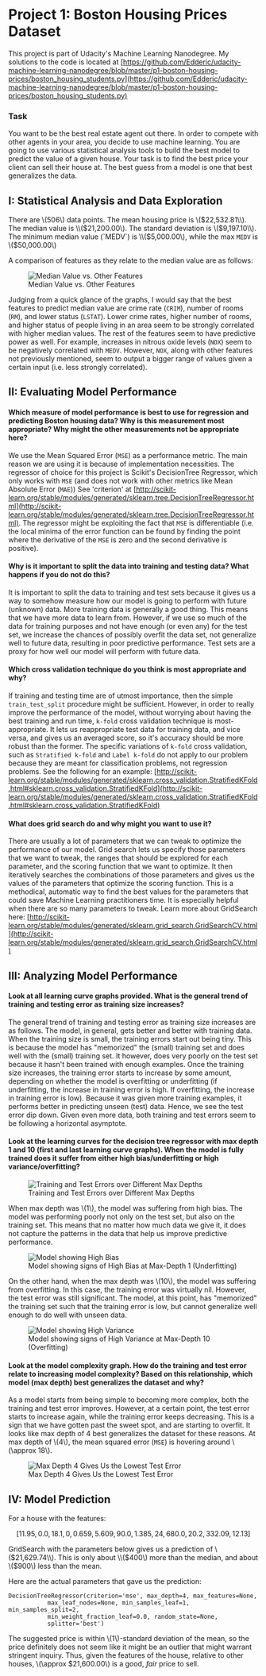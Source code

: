 # Project 1: Boston Housing Prices Dataset

This project is part of Udacity's Machine Learning Nanodegree.
My solutions to the code is located at [https://github.com/Edderic/udacity-machine-learning-nanodegree/blob/master/p1-boston-housing-prices/boston_housing_students.py](https://github.com/Edderic/udacity-machine-learning-nanodegree/blob/master/p1-boston-housing-prices/boston_housing_students.py)

### Task

You want to be the best real estate agent out there. In order to compete with
other agents in your area, you decide to use machine learning. You are going to
use various statistical analysis tools to build the best model to predict the
value of a given house. Your task is to find the best price your client can
sell their house at. The best guess from a model is one that best generalizes
the data.

## I: Statistical Analysis and Data Exploration

There are \\(506\\) data points. The mean housing price is \\($22,532.81\\).
The median value is \\($21,200.00\\). The standard deviation is \\($9,197.10\\).
The minimum median value (`MEDV`) is \\($5,000.00\\), while the max `MEDV` is
\\($50,000.00\\)

A comparison of features as they relate to the median value are as follows:

<figure>
   <img src="/images/features-vs-medv.png" alt="Median Value vs. Other Features">
<figcaption>Median Value vs. Other Features
</figcaption>
</figure>

Judging from a quick glance of the graphs, I would say that the best features
to predict median value are crime rate (`CRIM`), number of rooms (`RM`), and
lower status (`LSTAT`). Lower crime rates, higher number of rooms, and higher
status of people living in an area seem to be strongly correlated with higher
median values. The rest of the features seem to have predictive power as well.
For example, increases in nitrous oxide levels (`NOX`) seem to be negatively
correlated with `MEDV`. However, `NOX`, along with other features not
previously mentioned, seem to output a bigger range of values given a certain
input (i.e. less strongly correlated).

## II: Evaluating Model Performance

#### Which measure of model performance is best to use for regression and predicting Boston housing data? Why is this measurement most appropriate? Why might the other measurements not be appropriate here?

We use the Mean Squared Error (`MSE`) as a performance metric. The main reason
we are using it is because of implementation necessities.  The regressor of
choice for this project is Scikit's DecisionTree Regressor, which only works
with `MSE` (and does not work with other metrics like Mean Absolute Error
(`MAE`)) See 'criterion' at [http://scikit-learn.org/stable/modules/generated/sklearn.tree.DecisionTreeRegressor.html](http://scikit-learn.org/stable/modules/generated/sklearn.tree.DecisionTreeRegressor.html). The regressor might be exploiting the fact that `MSE` is
differentiable (i.e. the local minima of the error function can be found by
finding the point where the derivative of the `MSE` is zero and the second
derivative is positive).

#### Why is it important to split the data into training and testing data? What happens if you do not do this?

It is important to split the data to training and test sets because it gives us
a way to somehow measure how our model is going to perform with future
(unknown) data. More training data is generally a good thing. This means that
we have more data to learn from. However, if we use so much of the data for
training purposes and not have enough (or even any) for the test set, we
increase the chances of possibly overfit the data set, not generalize well to
future data, resulting in poor predictive performance. Test sets are a proxy
for how well our model will perform with future data.

#### Which cross validation technique do you think is most appropriate and why?

If training and testing time are of utmost importance, then the simple
`train_test_split` procedure might be sufficient. However, in order to really
improve the performance of the model, without worrying about having the best
training and run time, `k-fold` cross validation technique is most-appropriate.
It lets us reappropriate test data for training data, and vice versa, and gives
us an averaged score, so it's accuracy should be more robust than the former.
The specific variations of `k-fold` cross validation, such as `Stratified
k-fold` and `Label k-fold` do not apply to our problem because they are meant
for classification problems, not regression problems. See the following for an
example: [http://scikit-learn.org/stable/modules/generated/sklearn.cross_validation.StratifiedKFold.html#sklearn.cross_validation.StratifiedKFold](http://scikit-learn.org/stable/modules/generated/sklearn.cross_validation.StratifiedKFold.html#sklearn.cross_validation.StratifiedKFold)

#### What does grid search do and why might you want to use it?

There are usually a lot of parameters that we can tweak to optimize the
performance of our model. Grid search lets us specify those parameters that we
want to tweak, the ranges that should be explored for each parameter, and the
scoring function that we want to optimize. It then iteratively searches the
combinations of those parameters and gives us the values of the parameters that
optimize the scoring function. This is a methodical, automatic way to find the
best values for the parameters that could save Machine Learning practitioners
time. It is especially helpful when there are so many parameters to tweak.
Learn more about GridSearch here: [http://scikit-learn.org/stable/modules/generated/sklearn.grid_search.GridSearchCV.html](http://scikit-learn.org/stable/modules/generated/sklearn.grid_search.GridSearchCV.html)

## III: Analyzing Model Performance

#### Look at all learning curve graphs provided. What is the general trend of training and testing error as training size increases?

The general trend of training and testing error as training size increases are
as follows. The model, in general, gets better and better with training data.
When the training size is small, the training errors start out being tiny. This
is because the model has "memorized" the (small) training set and does well
with the (small) training set. It however, does very poorly on the test set
because it hasn't been trained with enough examples. Once the training size
increases, the training error starts to increase by some amount, depending on
whether the model is overfitting or underfitting (if underfitting, the increase
in training error is high. If overfitting, the increase in training error is
low). Because it was given more training examples, it performs better in
predicting unseen (test) data. Hence, we see the test error dip down. Given
even more data, both training and test errors seem to be following a horizontal
asymptote.

#### Look at the learning curves for the decision tree regressor with max depth 1 and 10 (first and last learning curve graphs). When the model is fully trained does it suffer from either high bias/underfitting or high variance/overfitting?

<figure>
   <img src="/images/mlnd/decision_trees_performance_vs_training_sizes.png" alt="Training and Test Errors over Different Max Depths">
<figcaption>Training and Test Errors over Different Max Depths
</figcaption>
</figure>

When max depth was \\(1\\), the model was suffering from high bias. The model
was performing poorly not only on the test set, but also on the training set.
This means that no matter how much data we give it, it does not capture the
patterns in the data that help us improve predictive performance.

<figure>
   <img src="/images/mlnd/decision_trees_performance_vs_training_size_depth_1.png" alt="Model showing High Bias">
<figcaption>Model showing signs of High Bias at Max-Depth 1 (Underfitting)
</figcaption>
</figure>



On the other hand, when the max depth was \\(10\\), the model was suffering
from overfitting. In this case, the training error was virtually nil. However,
the test error was still significant. The model, at this point, has "memorized"
the training set such that the training error is low, but cannot generalize
well enough to do well with unseen data.

<figure>
   <img src="/images/mlnd/decision_trees_performance_vs_training_size_depth_10.png" alt="Model showing High Variance">
<figcaption>Model showing signs of High Variance at Max-Depth 10 (Overfitting)
</figcaption>
</figure>

#### Look at the model complexity graph. How do the training and test error relate to increasing model complexity? Based on this relationship, which model (max depth) best generalizes the dataset and why?

As a model starts from being simple to becoming more complex, both the training
and test error improves. However, at a certain point, the test error starts to
increase again, while the training error keeps decreasing. This is a sign that
we have gotten past the sweet spot, and are starting to overfit. It looks like
max depth of 4 best generalizes the dataset for these reasons. At max depth of
\\(4\\), the mean squared error (`MSE`) is hovering around \\(\approx 18\\).

<figure>
   <img src="/images/mlnd/decision_trees_performance_vs_training_size_depth_4.png" alt="Max Depth 4 Gives Us the Lowest Test Error">
<figcaption>Max Depth 4 Gives Us the Lowest Test Error
</figcaption>
</figure>

## IV: Model Prediction

For a house with the features:

$$
[11.95, 0.0, 18.1, 0, 0.659, 5.609, 90.0, 1.385, 24, 680.0, 20.2, 332.09, 12.13]
$$

GridSearch with the parameters below gives us a prediction of \\($21,629.74\\). This is only about
\\($400\\) more than the median, and about \\($900\\) less than the mean.

Here are the actual parameters that gave us the prediction:

```
DecisionTreeRegressor(criterion='mse', max_depth=4, max_features=None,
           max_leaf_nodes=None, min_samples_leaf=1, min_samples_split=2,
           min_weight_fraction_leaf=0.0, random_state=None,
           splitter='best')
```

The suggested price is within \\(1\\)-standard deviation of the mean, so the
price definitely does not seem like it might be an outlier that might warrant
stringent inquiry. Thus, given the features of the house, relative to other
houses, \\(\approx $21,600.00\\) is a good, *fair* price to sell.

